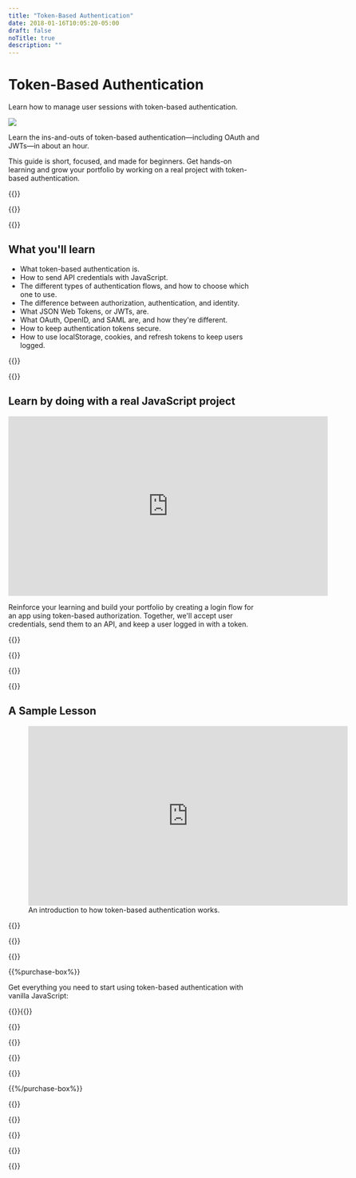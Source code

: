 ```yaml
---
title: "Token-Based Authentication"
date: 2018-01-16T10:05:20-05:00
draft: false
noTitle: true
description: ""
---
```


<h1 class="no-padding-top no-margin-bottom h5 text-sans">Token-Based Authentication</h1>
<p><span class="text-xlarge text-serif">Learn how to manage user sessions with token-based authentication.</span></p>

<img class="img-center img-hero" src="/img/guides/token-based-auth.png">

<span class="text-large">Learn the ins-and-outs of token-based authentication&mdash;including OAuth and JWTs&mdash;in about an hour.</span>

This guide is short, focused, and made for beginners. Get hands-on learning and grow your portfolio by working on a real project with token-based authentication.

{{<cta for="guide">}}

<div class="padding-bottom-small">{{<pricing-link>}}</div>

{{<guide-used-by>}}

## What you'll learn

- What token-based authentication is.
- How to send API credentials with JavaScript.
- The different types of authentication flows, and how to choose which one to use.
- The difference between authorization, authentication, and identity.
- What JSON Web Tokens, or JWTs, are.
- What OAuth, OpenID, and SAML are, and how they're different.
- How to keep authentication tokens secure.
- How to use localStorage, cookies, and refresh tokens to keep users logged.

{{<guide-formats>}}

{{<testimonial-group group="learn">}}

## Learn by doing with a real JavaScript project

<iframe src="https://player.vimeo.com/video/607039421?h=b7a163bcd2&amp;loop=1" width="640" height="360" frameborder="0" allow="autoplay; fullscreen; picture-in-picture" allowfullscreen></iframe>

Reinforce your learning and build your portfolio by creating a login flow for an app using token-based authorization. Together, we'll accept user credentials, send them to an API, and keep a user logged in with a token.

{{<bonuses>}}

{{<pricing-link>}}

{{<testimonial-group group="slack">}}

{{<guide-skills>}}

## A Sample Lesson

<figure>
	<iframe class="no-margin-bottom" src="https://player.vimeo.com/video/606967326?h=579e8a5c15" width="640" height="360" frameborder="0" allow="autoplay; fullscreen; picture-in-picture" allowfullscreen></iframe>
	<figcaption>An introduction to how token-based authentication works.</figcaption>
</figure>

{{<sample>}}

{{<guide-money-back>}}

{{<guide-about-me>}}

{{%purchase-box%}}

Get everything you need to start using token-based authentication with vanilla JavaScript:

{{<purchase-summary>}}{{</purchase-summary>}}

{{<cta for="guide-buy">}}

{{<purchase-link product="tokenBasedAuthentication">}}

{{<purchase-upsell upsell="expert">}}

{{<sales-numbers>}}

{{%/purchase-box%}}

{{<testimonial-group group="purchase">}}

{{<guide-faq>}}

{{<pricing-link>}}

{{<testimonial-group group="faq">}}

{{<not-ready-yet>}}